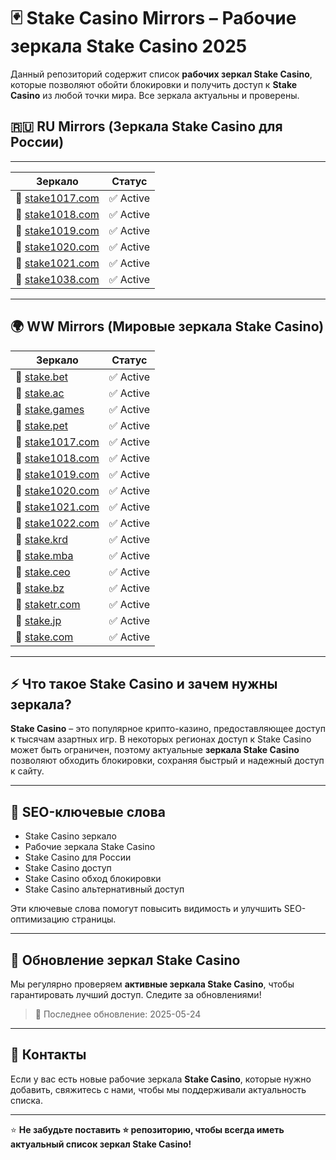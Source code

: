 # 🃏 Stake Casino Mirrors – Рабочие зеркала Stake Casino 2025

Данный репозиторий содержит список **рабочих зеркал Stake Casino**, которые позволяют обойти блокировки и получить доступ к **Stake Casino** из любой точки мира. Все зеркала актуальны и проверены.

## 🇷🇺 RU Mirrors (Зеркала Stake Casino для России)

---

| Зеркало                                    | Статус  |
|--------------------------------------------|---------|
| 🔗 [stake1017.com](https://stake1017.com/?c=ghvbzuiT) | ✅ Active |
| 🔗 [stake1018.com](https://stake1018.com/?c=ghvbzuiT) | ✅ Active |
| 🔗 [stake1019.com](https://stake1019.com/?c=ghvbzuiT) | ✅ Active |
| 🔗 [stake1020.com](https://stake1020.com/?c=ghvbzuiT) | ✅ Active |
| 🔗 [stake1021.com](https://stake1021.com/?c=ghvbzuiT) | ✅ Active |
| 🔗 [stake1038.com](https://stake1038.com/?c=ghvbzuiT) | ✅ Active |

---

## 🌍 WW Mirrors (Мировые зеркала Stake Casino)

| Зеркало                                    | Статус  |
|--------------------------------------------|---------|
| 🔗 [stake.bet](https://stake.bet/?c=ghvbzuiT)       | ✅ Active |
| 🔗 [stake.ac](https://stake.ac/?c=ghvbzuiT)         | ✅ Active |
| 🔗 [stake.games](https://stake.games/?c=ghvbzuiT)   | ✅ Active |
| 🔗 [stake.pet](https://stake.pet/?c=ghvbzuiT)       | ✅ Active |
| 🔗 [stake1017.com](https://stake1017.com/?c=ghvbzuiT) | ✅ Active |
| 🔗 [stake1018.com](https://stake1018.com/?c=ghvbzuiT) | ✅ Active |
| 🔗 [stake1019.com](https://stake1019.com/?c=ghvbzuiT) | ✅ Active |
| 🔗 [stake1020.com](https://stake1020.com/?c=ghvbzuiT) | ✅ Active |
| 🔗 [stake1021.com](https://stake1021.com/?c=ghvbzuiT) | ✅ Active |
| 🔗 [stake1022.com](https://stake1022.com/?c=ghvbzuiT) | ✅ Active |
| 🔗 [stake.krd](https://stake.krd/?c=ghvbzuiT)       | ✅ Active |
| 🔗 [stake.mba](https://stake.mba/?c=ghvbzuiT)       | ✅ Active |
| 🔗 [stake.ceo](https://stake.ceo/?c=ghvbzuiT)       | ✅ Active |
| 🔗 [stake.bz](https://stake.bz/?c=ghvbzuiT)         | ✅ Active |
| 🔗 [staketr.com](https://staketr.com/?c=ghvbzuiT)   | ✅ Active |
| 🔗 [stake.jp](https://stake.jp/?c=ghvbzuiT)         | ✅ Active |
| 🔗 [stake.com](https://stake.com/?c=ghvbzuiT)       | ✅ Active |

---


## ⚡ Что такое Stake Casino и зачем нужны зеркала?

**Stake Casino** – это популярное крипто-казино, предоставляющее доступ к тысячам азартных игр. В некоторых регионах доступ к Stake Casino может быть ограничен, поэтому актуальные **зеркала Stake Casino** позволяют обходить блокировки, сохраняя быстрый и надежный доступ к сайту.

---

## 🎯 SEO-ключевые слова

- Stake Casino зеркало  
- Рабочие зеркала Stake Casino  
- Stake Casino для России  
- Stake Casino доступ  
- Stake Casino обход блокировки  
- Stake Casino альтернативный доступ  

Эти ключевые слова помогут повысить видимость и улучшить SEO-оптимизацию страницы.

---

## 🔄 Обновление зеркал Stake Casino

Мы регулярно проверяем **активные зеркала Stake Casino**, чтобы гарантировать лучший доступ. Следите за обновлениями!

> 📅 Последнее обновление: 2025-05-24

---

## 📢 Контакты

Если у вас есть новые рабочие зеркала **Stake Casino**, которые нужно добавить, свяжитесь с нами, чтобы мы поддерживали актуальность списка.

---

⭐ **Не забудьте поставить ⭐️ репозиторию, чтобы всегда иметь актуальный список зеркал Stake Casino!**
